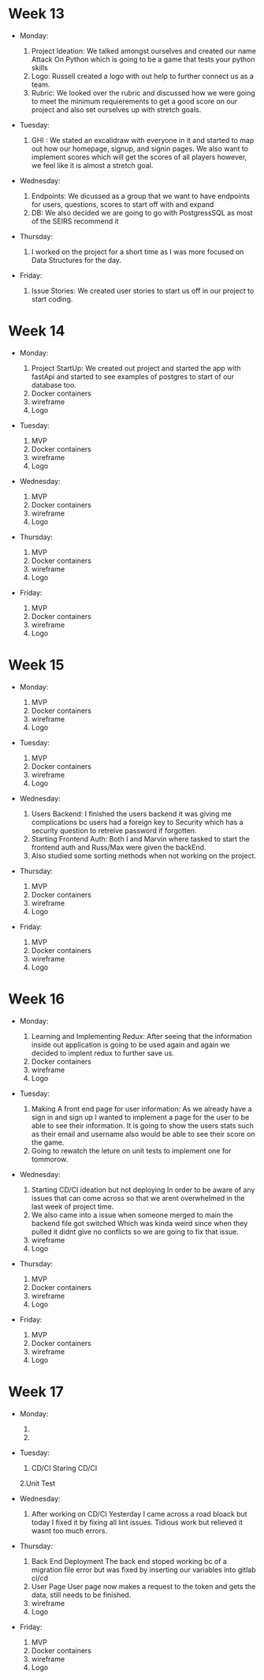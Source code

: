 # **Week 13**

- Monday:

  1. Project Ideation:
     We talked amongst ourselves and created our name Attack On Python which is going to be a game that tests your python skills
  2. Logo:
     Russell created a logo with out help to further connect us as a team.
  3. Rubric:
     We looked over the rubric and discussed how we were going to meet the minimum requierements to get a good score on our project and also set ourselves up with stretch goals.

- Tuesday:

  1. GHI :
     We stated an excalidraw with everyone in it and started to map out how our homepage, signup, and signin pages. We also want to implement scores which will get the scores of all players however, we feel like it is almost a stretch goal.

- Wednesday:

  1. Endpoints:
     We dicussed as a group that we want to have endpoints for users, questions, scores to start off with and expand
  2. DB:
     We also decided we are going to go with PostgressSQL as most of the SEIRS recommend it

- Thursday:

  1. I worked on the project for a short time as I was more focused on Data Structures for the day.

- Friday:
  1. Issue Stories:
     We created user stories to start us off in our project to start coding.

# **Week 14**

- Monday:

  1. Project StartUp:
     We created out project and started the app with fastApi and started to see examples of postgres to start of our database too.
  2. Docker containers
  3. wireframe
  4. Logo

- Tuesday:

  1. MVP
  2. Docker containers
  3. wireframe
  4. Logo

- Wednesday:

  1. MVP
  2. Docker containers
  3. wireframe
  4. Logo

- Thursday:

  1. MVP
  2. Docker containers
  3. wireframe
  4. Logo

- Friday:
  1. MVP
  2. Docker containers
  3. wireframe
  4. Logo

# **Week 15**

- Monday:

  1. MVP
  2. Docker containers
  3. wireframe
  4. Logo

- Tuesday:

  1. MVP
  2. Docker containers
  3. wireframe
  4. Logo

- Wednesday:

  1. Users Backend:
     I finished the users backend it was giving me complications bc users had a foreign key to Security which has a security question to retreive password if forgotten.
  2. Starting Frontend Auth:
     Both I and Marvin where tasked to start the frontend auth and Russ/Max were given the backEnd.
  3. Also studied some sorting methods when not working on the project.

- Thursday:

  1. MVP
  2. Docker containers
  3. wireframe
  4. Logo

- Friday:

  1. MVP
  2. Docker containers
  3. wireframe
  4. Logo

# **Week 16**

- Monday:

  1. Learning and Implementing Redux:
     After seeing that the information inside out application is going to be used again and again we decided to implent redux to further save us.
  2. Docker containers
  3. wireframe
  4. Logo

- Tuesday:

  1. Making A front end page for user information:
     As we already have a sign in and sign up I wanted to implement a page for the user to be able to see their information. It is going to show the users stats such as their email and username also would be able to see their score on the game.
  2. Going to rewatch the leture on unit tests to implement one for tommorow.

- Wednesday:

  1. Starting CD/CI ideation but not deploying
     In order to be aware of any issues that can come across so that we arent overwhelmed in the last week of project time.
  2. We also came into a issue when someone merged to main the backend file got switched
     Which was kinda weird since when they pulled it didnt give no conflicts so we are going to fix that issue.
  3. wireframe
  4. Logo

- Thursday:

  1. MVP
  2. Docker containers
  3. wireframe
  4. Logo

- Friday:

  1. MVP
  2. Docker containers
  3. wireframe
  4. Logo

# **Week 17**

- Monday:

  1.

  2.

- Tuesday:

  1. CD/CI
     Staring CD/CI

  2.Unit Test

- Wednesday:

  1. After working on CD/CI Yesterday I came across a road bloack but today I fixed it by fixing all lint issues.
     Tidious work but relieved it wasnt too much errors.

- Thursday:

  1. Back End Deployment
     The back end stoped working bc of a migration file error but was fixed by inserting our variables into gitlab ci/cd
  2. User Page
     User page now makes a request to the token and gets the data, still needs to be finished.
  3. wireframe
  4. Logo

- Friday:

  1. MVP
  2. Docker containers
  3. wireframe
  4. Logo
